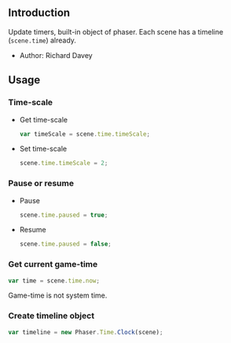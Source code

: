 ## Introduction

Update timers, built-in object of phaser. Each scene has a timeline (`scene.time`) already.

- Author: Richard Davey

## Usage

### Time-scale

- Get time-scale

    ```javascript
    var timeScale = scene.time.timeScale;
    ```

- Set time-scale

    ```javascript
    scene.time.timeScale = 2;
    ```

### Pause or resume

- Pause

    ```javascript
    scene.time.paused = true;
    ```

- Resume

    ```javascript
    scene.time.paused = false;
    ```

### Get current game-time

```javascript
var time = scene.time.now;
```

Game-time is not system time.

### Create timeline object

```javascript
var timeline = new Phaser.Time.Clock(scene);
```